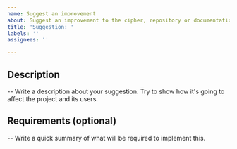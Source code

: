 ```yaml
---
name: Suggest an improvement
about: Suggest an improvement to the cipher, repository or documentation.
title: 'Suggestion: '
labels: ''
assignees: ''

---
```


## Description
-- Write a description about your suggestion. Try to show how it's going to affect the project and its users. 

## Requirements (optional)
-- Write a quick summary of what will be required to implement this.
